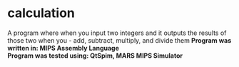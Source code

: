 # calculation
A program where when you input two integers and it outputs the results of those two when you - add, subtract, multiply, and divide them
<b> Program was written in: MIPS Assembly Language </b> <br>
<b> Program was tested using: QtSpim, MARS MIPS Simulator </b>
